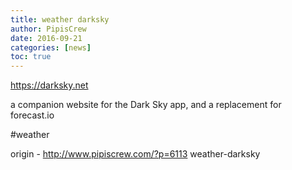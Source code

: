 ```yaml
---
title: weather darksky
author: PipisCrew
date: 2016-09-21
categories: [news]
toc: true
---
```


https://darksky.net

a companion website for the Dark Sky app, and a replacement for forecast.io

#weather

origin - http://www.pipiscrew.com/?p=6113 weather-darksky